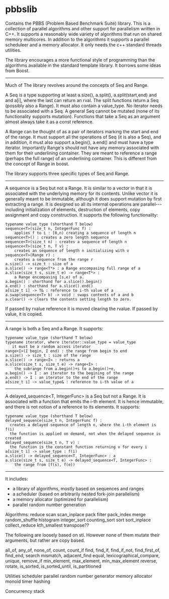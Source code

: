 # pbbslib

Contains the PBBS (Problem Based Benchmark Suite) library.  This is a
collection of parallel algorithms and other support for parallelism
written in C++.  It supports a reasonably wide variety of algorithms
that run on shared memory multicores.  In addition to the algorithms
it supports a parallel scheduleer and a memory allocator.  It only
needs the c++ standard threads utilities.

The library encourages a more functional style of programming than the
algorithms available in the standard template library.  It borrows
some ideas from Boost.

******************************************************

Much of The library revolves around the concepts of Seq and Range.

A Seq is a type supporting at least a.size(), a.split(),
a.split(start,end) and and a[i], where the last can return an rval.
The split functions return a Seq (possibly also a Range).  It must
also contain a value_type.  No iterator needs to be associated with a
Seq.  A general Seq cannot be mutated (none of its functionality
supports mutation).  Functions that take a Seq as an argument almost
always take it as a const reference.

A Range can be thought of as a pair of iterators marking the start and
end of the range.  It must support all the operations of Seq (it is
also a Seq), and in addition, it must also support a.begin(), a.end()
and must have a type iterator.  Importantly Range's should not have
any memory associated with them for their underlining container.  They
are meant to reference a range (perhaps the full range) of an
underlining container.  This is different from the concept of Range in
boost.

The library supports three specific types of Seq and Range.

******************************************************

A sequence<T> is a Seq but not a Range.  It is similar to a vector<T>
in that it is associated with the underlying memory for its contents.
Unlike vector<T> it is generally meant to be immutable, although it
does support mutation by first extracting a range.  It is designed so all
its internal operations are parallel---including initialization of
elements, destruction of elements, copy assignment and
copy construction.    It supports the following functionality:
    
    typename value_type (shorthand T below)
    sequence<T>(size_t n, IntegerFunc f) :
        applies f to i : [0,n) creating a sequence of length n
    sequence<T>() : creates a zero length sequence
    sequence<T>(size_t n) : creates a sequence of length n
    sequence<T>(size_t n, T v) :
        creates an sequence of length n initializing with v
    sequence<T>(Range r) :
        creates a sequence from the range r
    a.size() -> size_t : size of a
    a.slice() -> range<T*> : a Range encompasing full range of a
    a.slice(size_t s, size_t e) -> range<T*> :
        a Range encompasing [s,e) of a.
    a.begin() : shorthand for a.slice().begin()
    a.end() : shorthand for a.slice().end()
    a[size_t i] -> T& : reference to i-th value of a
    a.swap(sequence<T> b) -> void : swaps contents of a and b
    a.clear() -> clears the contents setting length to zero.    
If passed by rvalue reference it is moved clearing the rvalue.  If
passed by value, it is copied.

******************************************************

A range<Iterator> is both a Seq and a Range.  It supports:
    
    typename value_type (shorthand T below)
    typename iterator, where iterator::value_type = value_type
       it must be a random access iterator
    range<I>(I begin, I end) : the range from begin to end
    a.size() -> size_t : size of the range
    a.slice() -> range<I> : returns a 
    a.slice(size_t s, size_t e) -> range<I> :
        the subrange from a.begin()+s to a.begin()+e, 
    a.begin() -> I : an iterator to the begining of the range
    a.end() -> I : an iterator to the end of the range
    a[size_t i] -> value_type& : reference to i-th value of a

******************************************************

A delayed_sequence<T, IntegerFunc> is a Seq but not a Range.  It is associated
with a function that emits the i-th element.  It is hence immutable, and there
is not notion of a reference to its elements.   It supports:

    typename value_type (shorthand T below)
    delayed_sequence(size_t n, IntegerFunc f) :
      creates a delayed sequence of length n, where the i-th element is f(i)
      the function is applied on demand, not when the delayed sequence is created
    delayed_sequence(size_t n, T v) :
      the function is the constant function returning v for every i
    a[size_t i] -> value_type : f(i)
    a.slice() -> delayed_sequence<T, IntegerFunc> : a
    a.slice(size_t s, size_t e) -> delayed_sequence<T, IntegerFunc> :
        the range from [f(s), f(e))

******************************************************

It includes:
  - a library of algorithms, mostly based on sequences and ranges
  - a scheduler (based on arbitrarily nested fork-join parallelism)
  - a memory allocator (optimized for parallelism)
  - parallel random number generation

Algorithms:
  reduce
  scan
  scan_inplace
  pack
  filter
  pack_index
  merge
  random_shuffle
  histogram
  integer_sort
  counting_sort
  sort
  sort_inplace
  collect_reduce
  kth_smallest
  transpose??

The following are loosely based on stl.   However none of them mutate
their arguments, but rather are copy based.

  all_of, any_of, none_of, count, count_if
  find, find_if, find_if_not, find_first_of, find_end, search
  mismatch, adjacent_find
  equal, lexicographical_compare,
  unique, remove_if
  min_element, max_element, min_max_element
  reverse, rotate,
  is_sorted, is_sorted_until, is_partitioned
  
Utilities
  scheduler
  parallel random number generator
  memory allocator
  monoid
  timer
  hashing
  
Concurrency
  stack
 
